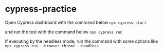 # cypress-practice

Open Cypress dashboard with the command below
```npx cypress start```

 and run the test with the command below
```npx cypress run```

If executing by the headless mode, run the command with some options like
```npx cypress run --browser chrome --headless```